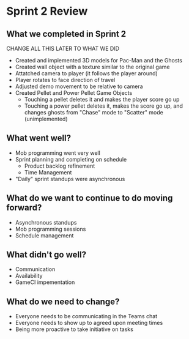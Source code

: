 # Sprint 2 Review  
## What we completed in Sprint 2
CHANGE ALL THIS LATER TO WHAT WE DID
* Created and implemented 3D models for Pac-Man and the Ghosts
* Created wall object with a texture similar to the original game
* Attatched camera to player (it follows the player around)
* Player rotates to face direction of travel
* Adjusted demo movement to be relative to camera
* Created Pellet and Power Pellet Game Objects
  * Touching a pellet deletes it and makes the player score go up
  * Touching a power pellet deletes it, makes the score go up, and changes ghosts from "Chase" mode to "Scatter" mode (unimplemented)

## What went well?
* Mob programming went very well
* Sprint planning and completing on schedule
  * Product backlog refinement
  * Time Management
* "Daily" sprint standups were asynchronous 

## What do we want to continue to do moving forward?  
* Asynchronous standups
* Mob programming sessions
* Schedule management

## What didn't go well?
* Communication
* Availability
* GameCI impementation

## What do we need to change?
* Everyone needs to be communicating in the Teams chat
* Everyone needs to show up to agreed upon meeting times
* Being more proactive to take initiative on tasks
